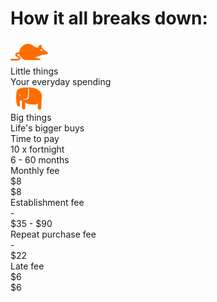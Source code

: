 <div id="DIV_1">
			<div id="DIV_4">
				<div id="DIV_5">
					<h1 id="H1_6">
						How it all breaks down:
					</h1>
					<p id="P_8">
						<a id="A_9"></a>
					</p>
				</div>
				<div id="DIV_10">
					<div id="DIV_11">
						<div id="DIV_12">
							<div id="DIV_13">
								<div id="DIV_14">
								</div>
								<div id="DIV_15">
									<div id="DIV_16">
										<div id="DIV_17">
											<div id="DIV_18">
												<picture id="PICTURE_19">
													<img src="img/index/mouse-little%20things.png" alt="little things" id="IMG_22" />
												</picture>
											</div>
											<div id="DIV_23">
												<div id="DIV_24">
													Little things
												</div>
												<div id="DIV_25">
													Your everyday spending
												</div>
											</div>
										</div>
									</div>
								</div>
								<div id="DIV_26">
									<div id="DIV_27">
										<div id="DIV_28">
											<div id="DIV_29">
												<picture id="PICTURE_30">
													<img src="img/index/elephant-Big%20things.png" alt="big things" id="IMG_33" />
												</picture>
											</div>
											<div id="DIV_34">
												<div id="DIV_35">
													Big things
												</div>
												<div id="DIV_36">
													Life's bigger buys
												</div>
											</div>
										</div>
									</div>
								</div>
							</div>
							<div id="DIV_37">
								<div id="DIV_38">
									Time to pay
								</div>
								<div id="DIV_41">
									<div id="DIV_42">
										10 x fortnight
									</div>
								</div>
								<div id="DIV_43">
									<div id="DIV_44">
										6 - 60 months
									</div>
								</div>
							</div>
							<div id="DIV_45">
								<div id="DIV_46">
									Monthly fee
								</div>
								<div id="DIV_49">
									<div id="DIV_50">
										$8
									</div>
								</div>
								<div id="DIV_51">
									<div id="DIV_52">
										$8
									</div>
								</div>
							</div>
							<div id="DIV_53">
								<div id="DIV_54">
									Establishment fee
								</div>
								<div id="DIV_57">
									<div id="DIV_58">
										-
									</div>
								</div>
								<div id="DIV_59">
									<div id="DIV_60">
										$35 - $90
									</div>
								</div>
							</div>
							<div id="DIV_61">
								<div id="DIV_62">
									Repeat purchase fee
								</div>
								<div id="DIV_65">
									<div id="DIV_66">
										-
									</div>
								</div>
								<div id="DIV_67">
									<div id="DIV_68">
										$22
									</div>
								</div>
							</div>
							<div id="DIV_69">
								<div id="DIV_70">
									Late fee
								</div>
								<div id="DIV_73">
									<div id="DIV_74">
										$6
									</div>
								</div>
								<div id="DIV_75">
									<div id="DIV_76">
										$6
									</div>
								</div>
							</div>
						</div>
					</div>
				</div>
			</div>
</div>
